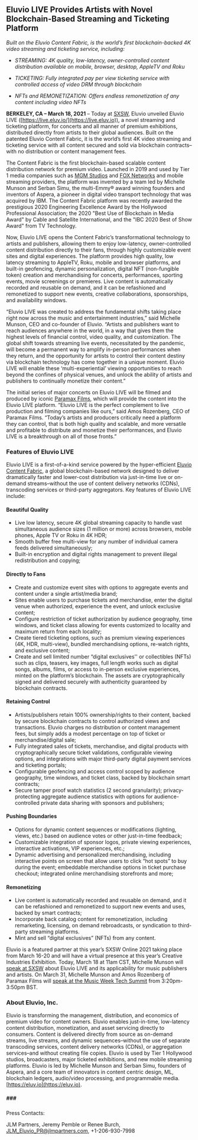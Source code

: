 ## Eluvio LIVE Provides Artists with Novel Blockchain-Based Streaming and Ticketing Platform  

*Built on the Eluvio Content Fabric, is the world’s first blockchain-backed 4K video streaming and ticketing service, including:*

-   *STREAMING: 4K quality, low-latency, owner-controlled content
    distribution available on mobile, browser, desktop, AppleTV and Roku*

-   *TICKETING: Fully integrated pay per view ticketing service with
    controlled access of video DRM through blockchain*

-   *NFTs and REMONETIZATION: Offers endless remonetization of any
    content including video NFTs*

**BERKELEY, CA – March 18, 2021** – Today at
[SXSW](https://www.sxsw.com),
Eluvio unveiled Eluvio LIVE
([https://live.eluv.io/](https://live.eluv.io)),
a novel streaming and ticketing platform, for concerts and all manner of
premium exhibitions, distributed directly from artists to their global
audiences. Built on the patented Eluvio Content Fabric, it is the
world’s first 4K video streaming and ticketing service with all content
secured and sold via blockchain contracts– with no distribution or
content management fees.  

The Content Fabric is the first blockchain-based scalable content
distribution network for premium video. Launched in 2019 and used by
Tier 1 media companies such as [MGM
Studios](https://www.prnewswire.com/news-releases/eluvio-announces-partnership-with-mgm-for-next-generation-content-servicing-and-digital-marketing-platform-301221878.html) and
[FOX
Networks](https://www.mesaonline.org/2020/05/14/eluvio-a-new-age-of-video-distribution) and
mobile streaming providers, the platform was invented by a team led by
Michelle Munson and Serban Simu, the multi-Emmy® award winning founders
and inventors of Aspera, a pioneer in digital video transport technology
that was acquired by IBM. The Content Fabric platform was recently
awarded the prestigious 2020 Engineering Excellence Award by the
Hollywood Professional Association; the 2020 "Best Use of Blockchain in
Media Award" by Cable and Satellite International, and the "IBC 2020
Best of Show Award" from TV Technology. 

Now, Eluvio LIVE opens the Content Fabric’s transformational technology
to artists and publishers, allowing them to enjoy low-latency,
owner-controlled content distribution directly to their fans, through
highly customizable event sites and digital experiences. The platform
provides high quality, low latency streaming to AppleTV, Roku, mobile
and browser platforms, and built-in geofencing, dynamic personalization,
digital NFT (non-fungible token) creation and merchandising for
concerts, performances, sporting events, movie screenings or premieres.
Live content is automatically recorded and reusable on demand, and it
can be refashioned and remonetized to support new events, creative
collaborations, sponsorships, and availability windows.

“Eluvio LIVE was created to address the fundamental shifts taking place
right now across the music and entertainment industries,” said Michelle
Munson, CEO and co-founder of Eluvio. “Artists and publishers want to
reach audiences anywhere in the world, in a way that gives them the
highest levels of financial control, video quality, and customization.
The global shift towards streaming live events, necessitated by the
pandemic, will become a permanent way to amplify in-person performances
when they return, and the opportunity for artists to control their
content destiny via blockchain technology has come together in a unique
moment. Eluvio LIVE will enable these ‘multi-experiential’ viewing
opportunities to reach beyond the confines of physical venues, and
unlock the ability of artists and publishers to continually monetize
their content.”

The initial series of major concerts on Eluvio LIVE will be filmed and
produced by iconic [Paramax
Films](http://www.paramaxfilms.com/about.html),
which will provide the content into the Eluvio LIVE platform. “Eluvio
LIVE is the perfect complement to live production and filming companies
like ours,” said Amos Rozenberg, CEO of Paramax Films. “Today’s artists
and producers critically need a platform they can control, that is both
high quality and scalable, and more versatile and profitable to
distribute and monetize their performances, and Eluvio LIVE is a
breakthrough on all of those fronts.”        

 

### Features of Eluvio LIVE

Eluvio LIVE is a first-of-a-kind service powered by the hyper-efficient
[Eluvio Content
Fabric](https://www.eluv.io),
a global blockchain-based network designed to deliver dramatically
faster and lower-cost distribution via just-in-time live or on-demand
streams–without the use of content delivery networks (CDNs), transcoding
services or third-party aggregators. Key features of Eluvio LIVE
include:

#### Beautiful Quality

-   Live low latency, secure 4K global streaming capacity to handle vast
    simultaneous audience sizes (1 million or more) across browsers,
    mobile phones, Apple TV or Roku in 4K HDR;
-   Smooth buffer free multi-view for any number of individual camera
    feeds delivered simultaneously;
-   Built-in encryption and digital rights management to prevent illegal
    redistribution and copying;  

#### Directly to Fans

-   Create and customize event sites with options to aggregate events
    and content under a single artist/media brand;
-   Sites enable users to purchase tickets and merchandise, enter the
    digital venue when authorized, experience the event, and unlock
    exclusive content;
-   Configure restriction of ticket authorization by audience geography,
    time windows, and ticket class allowing for events customized to
    locality and maximum return from each locality;
-   Create tiered ticketing options, such as premium viewing experiences
    (4K, HDR, multi-view), bundled merchandising options, re-watch
    rights, and exclusive content;
-   Create and sell limited number “digital exclusives'' or collectibles
    (NFTs) such as clips, teasers, key images, full length works such as
    digital songs, albums, films, or access to in-person exclusive
    experiences, minted on the platform’s blockchain. The assets are
    cryptographically signed and delivered securely with authenticity
    guaranteed by blockchain contracts.

#### Retaining Control

-   Artists/publishers retain 100% ownership/rights to their content,
    backed by secure blockchain contracts to control authorized views
    and transactions. Eluvio charges no distribution or content
    management fees, but simply adds a modest percentage on top of
    ticket or merchandise/digital sale;
-   Fully integrated sales of tickets, merchandise, and digital products
    with cryptographically secure ticket validations, configurable
    viewing options, and integrations with major third-party digital
    payment services and ticketing portals;
-   Configurable geofencing and access control scoped by audience
    geography, time windows, and ticket class, backed by blockchain
    smart contracts;
-   Secure tamper proof watch statistics (2 second granularity);
    privacy-protecting aggregate audience statistics with options for
    audience-controlled private data sharing with sponsors and
    publishers;

#### Pushing Boundaries

-   Options for dynamic content sequences or modifications (lighting,
    views, etc.) based on audience votes or other just-in-time feedback;
-   Customizable integration of sponsor logos, private viewing
    experiences, interactive activations, VIP experiences, etc.;
-   Dynamic advertising and personalized merchandising, including
    interactive points on screen that allow users to click “hot spots”
    to buy during the event; embeddable merchandise options in ticket
    purchase checkout; integrated online merchandising storefronts and
    more;

#### Remonetizing

-   Live content is automatically recorded and reusable on demand, and
    it can be refashioned and remonetized to support new events and
    uses, backed by smart contracts;
-   Incorporate back catalog content for remonetization, including
    remarketing, licensing, on demand rebroadcasts, or syndication to
    third-party streaming platforms.
-   Mint and sell “digital exclusives” (NFTs) from any content.

Eluvio is a featured partner at this year’s SXSW Online 2021 taking
place from March 16-20 and will have a virtual presence at this year’s
Creative Industries Exhibition. Today, March 18 at 11am CST, Michelle
Munson will [speak at
SXSW](https://online.sxsw.com) about
Eluvio LIVE and its applicability for music publishers and artists. On
March 31, Michelle Munson and Amos Rozenberg of Paramax Films will
[speak at the Music Week Tech
Summit](https://www.musicweektechsummit.com) from
3:20pm-3:50pm BST.

### About Eluvio, Inc.

Eluvio is transforming the management, distribution, and economics of
premium video for content owners. Eluvio enables just-in-time,
low-latency content distribution, monetization, and asset servicing
directly to consumers. Content is delivered directly from source as
on-demand streams, live streams, and dynamic sequences–without the use
of separate transcoding services, content delivery networks (CDNs), or
aggregation services–and without creating file copies. Eluvio is used by
Tier 1 Hollywood studios, broadcasters, major ticketed exhibitions, and
new mobile streaming platforms. Eluvio is led by Michelle Munson and
Serban Simu, founders of Aspera, and a core team of innovators in
content centric design, ML, blockchain ledgers, audio/video processing,
and programmable media.
[https://eluv.io](https://eluv.io).

##### \#\#\#

Press Contacts:

JLM Partners, Jeremy Pemble or Renee Burch,
[JLM\_Eluvio\_PR@jlmpartners.com](mailto:JLM_Eluvio_PR@jlmpartners.com),
+1-206-930-7998
